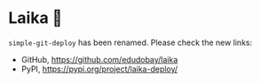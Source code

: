 # Laika 🐶

`simple-git-deploy` has been renamed. Please check the new links:

* GitHub, https://github.com/edudobay/laika
* PyPI, https://pypi.org/project/laika-deploy/

